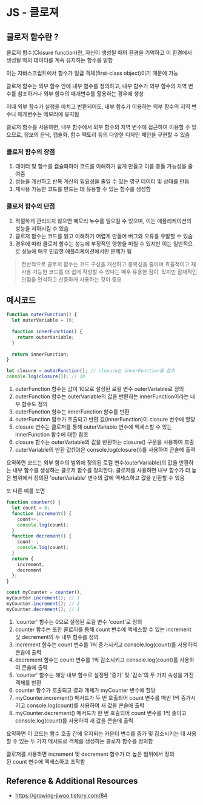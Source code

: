 # JS - 클로져
## 클로저 함수란 ?
클로저 함수(Closure function)란, 자신이 생성될 때의 환경을 기억하고 이 환경에서 생성될 때의 데이터를 계속 유지하는 함수를 말함

이는 자바스크립트에서 함수가 일급 객체(first-class object)이기 때문에 가능

클로저 함수는 외부 함수 안에 내부 함수를 정의하고, 내부 함수가 외부 함수의 지역 변수를 참조하거나 외부 함수의 매개변수를 활용하는 경우에 생성

이때 외부 함수가 실행을 마치고 반환되어도, 내부 함수가 이용하는 외부 함수의 지역 변수나 매개변수는 메모리에 유지됨

클로저 함수를 사용하면, 내부 함수에서 외부 함수의 지역 변수에 접근하여 이용할 수 있으므로, 정보의 은닉, 캡슐화, 함수 팩토리 등의 다양한 디자인 패턴을 구현할 수 있슴

### 클로저 함수의 장점
1. 데이터 및 함수를 캡슐화하여 코드를 이해하기 쉽게 만들고 이름 충돌 가능성을 줄여줌
2. 성능을 개선하고 반복 계산의 필요성을 줄일 수 있는 영구 데이터 및 상태를 만듬
3. 재사용 가능한 코드를 만드는 데 유용할 수 있는 함수를 생성함

### 클로저 함수의 단점
1. 적절하게 관리되지 않으면 메모리 누수를 일으킬 수 있으며, 이는 애플리케이션의 성능을 저하시킬 수 있슴
2. 클로저 함수는 코드를 읽고 이해하기 어렵게 만들어 버그와 오류를 유발할 수 있슴
3. 경우에 따라 클로저 함수는 성능에 부정적인 영향을 미칠 수 있지만 이는 일반적으로 성능에 매우 민감한 애플리케이션에서만 문제가 됨

> 전반적으로 클로저 함수는 코드 구성을 개선하고 중복성을 줄이며 효율적이고 재사용 가능한 코드를 더 쉽게 작성할 수 있다는 매우 유용한 점이  있지만 잠재적인 단점을 인식하고 신중하게 사용하는 것이 중요

## 예시코드
```javascript
function outerFunction() {
  let outerVariable = 10;
  
  function innerFunction() {
    return outerVariable;
  }
  
  return innerFunction;
}

let closure = outerFunction(); // closure는 innerFunction을 참조
console.log(closure()); // 10
```

1. outerFunction 함수는 값이 10으로 설정된 로컬 변수 outerVariable로 정의
2. outerFunction 함수는 outerVariable의 값을 반환하는 innerFunction이라는 내부 함수도 정의
3. outerFunction 함수는 innerFunction 함수를 반환
4. outerFunction 함수가 호출되고 반환 값(innerFunction)이 closure 변수에 할당
5. closure 변수는 클로저를 통해 outerVariable 변수에 액세스할 수 있는 innerFunction 함수에 대한 참조
6. closure 함수는 outerVariable의 값을 반환하는 closure() 구문을 사용하여 호출
7. outerVariable의 반환 값(10)은 console.log(closure())를 사용하여 콘솔에 출력

요약하면 코드는 외부 함수의 범위에 정의된 로컬 변수(outerVariable)의 값을 반환하는 내부 함수를 생성하는 클로저 함수를 정의한다. 클로저를 사용하면 내부 함수가 더 높은 범위에서 정의된 'outerVariable' 변수의 값에 액세스하고 값을 반환할 수 있음

또 다른 예를 보면

```javascript
function counter() {
  let count = 0;
  function increment() {
    count++;
    console.log(count);
  }
  function decrement() {
    count--;
    console.log(count);
  }
  return {
    increment,
    decrement
  };
}

const myCounter = counter();
myCounter.increment(); // 1
myCounter.increment(); // 2
myCounter.decrement(); // 1
```

1. 'counter' 함수는 0으로 설정된 로컬 변수 'count'로 정의
2. counter 함수는 또한 클로저를 통해 count 변수에 액세스할 수 있는 increment 및 decrement의 두 내부 함수를 정의
3. increment 함수는 count 변수를 1씩 증가시키고 console.log(count)를 사용하여 콘솔에 출력
4. decrement 함수는 count 변수를 1씩 감소시키고 console.log(count)를 사용하여 콘솔에 출력
5. 'counter' 함수는 해당 내부 함수로 설정된 '증가' 및 '감소'의 두 가지 속성을 가진 객체를 반환
6. counter 함수가 호출되고 결과 개체가 myCounter 변수에 할당
7. myCounter.increment() 메서드가 두 번 호출되어 count 변수를 매번 1씩 증가시키고 console.log(count)를 사용하여 새 값을 콘솔에 출력
8. myCounter.decrement() 메서드가 한 번 호출되어 count 변수를 1씩 줄이고 console.log(count)를 사용하여 새 값을 콘솔에 출력

요약하면 이 코드는 함수 호출 간에 유지되는 카운터 변수를 증가 및 감소시키는 데 사용할 수 있는 두 가지 메서드로 객체를 생성하는 클로저 함수를 정의함

클로저를 사용하면 increment 및 decrement 함수가 더 높은 범위에서 정의된 count 변수에 액세스하고 조작함

## Reference & Additional Resources
- https://growing-jiwoo.tistory.com/84
